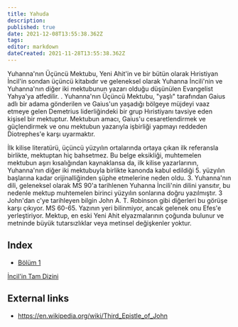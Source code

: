 ```yaml
---
title: Yahuda
description: 
published: true
date: 2021-12-08T13:55:38.362Z
tags: 
editor: markdown
dateCreated: 2021-11-28T13:55:38.362Z
---
```


Yuhanna'nın Üçüncü Mektubu, Yeni Ahit'in ve bir bütün olarak Hıristiyan İncil'in sondan üçüncü kitabıdır ve geleneksel olarak Yuhanna İncili'nin ve Yuhanna'nın diğer iki mektubunun yazarı olduğu düşünülen Evangelist Yahya'ya atfedilir. . Yuhanna'nın Üçüncü Mektubu, "yaşlı" tarafından Gaius adlı bir adama gönderilen ve Gaius'un yaşadığı bölgeye müjdeyi vaaz etmeye gelen Demetrius liderliğindeki bir grup Hıristiyanı tavsiye eden kişisel bir mektuptur. Mektubun amacı, Gaius'u cesaretlendirmek ve güçlendirmek ve onu mektubun yazarıyla işbirliği yapmayı reddeden Diotrephes'e karşı uyarmaktır.

İlk kilise literatürü, üçüncü yüzyılın ortalarında ortaya çıkan ilk referansla birlikte, mektuptan hiç bahsetmez. Bu belge eksikliği, muhtemelen mektubun aşırı kısalığından kaynaklansa da, ilk kilise yazarlarının, Yuhanna'nın diğer iki mektubuyla birlikte kanonda kabul edildiği 5. yüzyılın başlarına kadar orijinalliğinden şüphe etmelerine neden oldu. 3. Yuhanna'nın dili, geleneksel olarak MS 90'a tarihlenen Yuhanna İncili'nin dilini yansıtır, bu nedenle mektup muhtemelen birinci yüzyılın sonlarına doğru yazılmıştır. 3 John'dan c'ye tarihleyen bilgin John A. T. Robinson gibi diğerleri bu görüşe karşı çıkıyor. MS 60-65. Yazının yeri bilinmiyor, ancak gelenek onu Efes'e yerleştiriyor. Mektup, en eski Yeni Ahit elyazmalarının çoğunda bulunur ve metninde büyük tutarsızlıklar veya metinsel değişkenler yoktur.

## Index

- [Bölüm 1](/tr/Bible/3_John/1)


[İncil'in Tam Dizini](/tr/index/bible)


## External links

- https://en.wikipedia.org/wiki/Third_Epistle_of_John